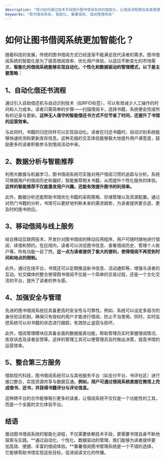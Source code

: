 ```yaml
---
description: "探讨如何通过技术手段提升图书借阅系统的智能化，让借阅流程更加高效便捷。"
keywords: "图书借阅系统, 智能化, 番薯借阅, 借阅管理系统"
---
```

# 如何让图书借阅系统更加智能化？

随着科技的发展，传统的图书借阅方式已经逐渐不能满足现代读者的需求。图书借阅系统的智能化是为了提高借阅效率、优化用户体验，以适应不断变化的市场需求。**智能化的借阅系统能够实现自动化、个性化和数据驱动的管理模式，以下是主要策略：**

## 1、自动化借还书流程

通过引入自助借还机与自动识别技术（如RFID标签），可以有效减少人工操作的时间和人力成本。读者只需简单的步骤——扫描借阅卡，选择书籍，系统便会完成所有的记录与更新。**这种无人值守的智能借还书方式不仅节省了时间，还提升了书馆的运营效率。**

与此同时，书籍的归还同样可以实现自动化。读者在归还书籍时，自动识别系统能够快速检测和更新库存信息。这种无缝的交互体验能够极大地提升用户满意度，鼓励更多的读者积极参与到借阅活动中来。

## 2、数据分析与智能推荐

利用大数据与机器学习，图书借阅系统可实施对用户借阅习惯的追踪与分析。系统可根据用户的借阅历史和偏好，智能推荐相关书籍，从而提升个性化服务的体验。**这样的智能推荐不仅能激发用户兴趣，还能有效提升图书的利用率。**

此外，数据分析还能帮助书馆优化书籍的采购策略、存储管理以及资源配置。通过对热门书籍的分析，书馆可以更好地判断未来的需求趋势，为读者提供更合适、更及时的图书供应。

## 3、移动借阅与线上服务

结合移动互联网技术，开发针对图书借阅的移动应用程序，用户可随时随地进行借阅、续借和预约。在应用内，读者可以浏览图书信息、查看借阅历史、管理个人账户等，所有功能一目了然。**这一点为读者提供了极大的便利，使得借阅不再受到时间和地点的限制。**

此外，通过在线平台，书馆还可以定期推送新书信息、活动通知等，增强与读者的互动。社交媒体的整合使得图书借阅不仅是一个简单的交易过程，还是一个文化交流的平台，提升了读者的参与感。

## 4、加强安全与管理

先进的图书借阅系统应具备更高的安全性与可靠性。例如，系统可以设定多层次的身份验证机制，确保只有授权的用户才能进行借阅，防止不当使用。同时，实时监控系统可以对书籍的状态进行跟踪，有效防止盗窃与损坏。

此外，借阅管理模块应具备全面的数据报表功能，帮助管理员实时掌握借阅情况、库存状态及读者反馈等。这样的管理工具可以使管理员及时做出决策，提高书馆的运营效率。

## 5、整合第三方服务

借助现代科技，图书借阅系统可以与其他服务平台（如支付平台、书评社区）进行接口整合，实现资源共享与数据互通。**例如，用户可通过借阅系统直接在微信上完成借书、还书，并获得书籍评分与评论信息。**

这种跨平台的合作能够吸引更多的读者，让借阅系统不仅仅是一个功能性的工具，而是一个全面的文化体验平台。

## 结语

推动图书借阅系统的智能化进程，不仅需要依赖技术手段，更需要书馆自身不断地探索与实践。**通过自动化、个性化、数据驱动的管理，我们能够为读者提供更加高效、便捷、丰富的借阅体验。**番薯借阅图书管理系统是一个不错的选择，它能够帮助书馆实现这些目标，促进阅读文化的传播。
